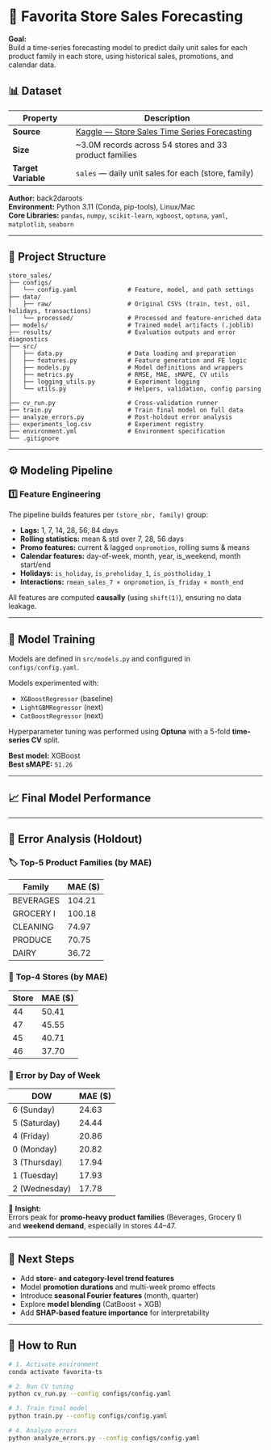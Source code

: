 # 🏪 Favorita Store Sales Forecasting

**Goal:**  
Build a time-series forecasting model to predict daily unit sales for each product family in each store, using historical sales, promotions, and calendar data.

## 📊 Dataset

| Property | Description |
|-----------|--------------|
| **Source** | [Kaggle — Store Sales Time Series Forecasting](https://www.kaggle.com/competitions/store-sales-time-series-forecasting) |
| **Size** | ~3.0M records across 54 stores and 33 product families |
| **Target Variable** | `sales` — daily unit sales for each (store, family) |

**Author:** back2daroots  
**Environment:** Python 3.11 (Conda, pip-tools), Linux/Mac  
**Core Libraries:** `pandas`, `numpy`, `scikit-learn`, `xgboost`, `optuna`, `yaml`, `matplotlib`, `seaborn`

---
## 📂 Project Structure
```
store_sales/
├── configs/
│   └── config.yaml              # Feature, model, and path settings
├── data/
│   ├── raw/                     # Original CSVs (train, test, oil, holidays, transactions)
│   └── processed/               # Processed and feature-enriched data
├── models/                      # Trained model artifacts (.joblib)
├── results/                     # Evaluation outputs and error diagnostics
├── src/
│   ├── data.py                  # Data loading and preparation
│   ├── features.py              # Feature generation and FE logic
│   ├── models.py                # Model definitions and wrappers
│   ├── metrics.py               # RMSE, MAE, sMAPE, CV utils
│   ├── logging_utils.py         # Experiment logging
│   └── utils.py                 # Helpers, validation, config parsing
│
├── cv_run.py                    # Cross-validation runner
├── train.py                     # Train final model on full data
├── analyze_errors.py            # Post-holdout error analysis
├── experiments_log.csv          # Experiment registry
├── environment.yml              # Environment specification
└── .gitignore
```
---

## ⚙️ Modeling Pipeline

### 1️⃣ Feature Engineering
The pipeline builds features per `(store_nbr, family)` group:
- **Lags:** 1, 7, 14, 28, 56, 84 days  
- **Rolling statistics:** mean & std over 7, 28, 56 days  
- **Promo features:** current & lagged `onpromotion`, rolling sums & means  
- **Calendar features:** day-of-week, month, year, is_weekend, month start/end  
- **Holidays:** `is_holiday`, `is_preholiday_1`, `is_postholiday_1`  
- **Interactions:** `rmean_sales_7 × onpromotion`, `is_friday × month_end`

All features are computed **causally** (using `shift(1)`), ensuring no data leakage.

---

## 🧠 Model Training

Models are defined in `src/models.py` and configured in `configs/config.yaml`.

Models experimented with:
- `XGBoostRegressor` (baseline)
- `LightGBMRegressor` (next)
- `CatBoostRegressor` (next)

Hyperparameter tuning was performed using **Optuna** with a 5-fold **time-series CV** split.

**Best model:** XGBoost  
**Best sMAPE:** `51.26`

---

## 📈 Final Model Performance

---

## 🧪 Error Analysis (Holdout)

### 🏷️ Top-5 Product Families (by MAE)
| Family     | MAE ($) |
|-------------|---------|
| BEVERAGES   | 104.21  |
| GROCERY I   | 100.18  |
| CLEANING    |  74.97  |
| PRODUCE     |  70.75  |
| DAIRY       |  36.72  |

### 🏬 Top-4 Stores (by MAE)
| Store | MAE ($) |
|--------|----------|
| 44     |  50.41  |
| 47     |  45.55  |
| 45     |  40.71  |
| 46     |  37.70  |

### 📅 Error by Day of Week
| DOW | MAE ($) |
|------|----------|
| 6 (Sunday)   | 24.63 |
| 5 (Saturday) | 24.44 |
| 4 (Friday)   | 20.86 |
| 0 (Monday)   | 20.82 |
| 3 (Thursday) | 17.94 |
| 1 (Tuesday)  | 17.93 |
| 2 (Wednesday)| 17.78 |

🧭 **Insight:**  
Errors peak for **promo-heavy product families** (Beverages, Grocery I)  
and **weekend demand**, especially in stores 44–47.

---

## 🧩 Next Steps

- Add **store- and category-level trend features**  
- Model **promotion durations** and multi-week promo effects  
- Introduce **seasonal Fourier features** (month, quarter)  
- Explore **model blending** (CatBoost + XGB)  
- Add **SHAP-based feature importance** for interpretability  

---

## 🚀 How to Run

```bash
# 1. Activate environment
conda activate favorita-ts

# 2. Run CV tuning
python cv_run.py --config configs/config.yaml

# 3. Train final model
python train.py --config configs/config.yaml

# 4. Analyze errors
python analyze_errors.py --config configs/config.yaml
